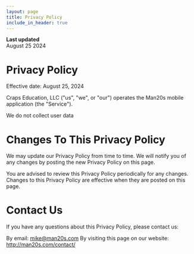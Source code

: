 ```yaml
---
layout: page
title: Privacy Policy
include_in_header: true
---
```


**Last updated**  
August 25 2024

# Privacy Policy
Effective date: August 25, 2024

Craps Education, LLC ("us", "we", or "our") operates the Man20s mobile application (the "Service").

We do not collect user data

# Changes To This Privacy Policy
We may update our Privacy Policy from time to time. We will notify you of any changes by posting the new Privacy Policy on this page.

You are advised to review this Privacy Policy periodically for any changes. Changes to this Privacy Policy are effective when they are posted on this page.

# Contact Us
If you have any questions about this Privacy Policy, please contact us:

By email: mike@man20s.com
By visiting this page on our website: http://man20s.com/contact/